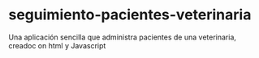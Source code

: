 # seguimiento-pacientes-veterinaria
Una aplicación sencilla que administra pacientes de una veterinaria, creadoc on html y Javascript
